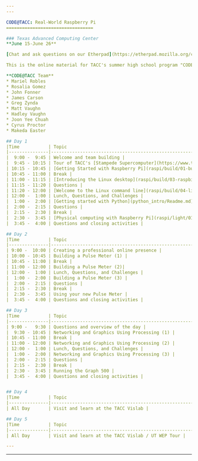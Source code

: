 ```yaml
---
---

CODE@TACC: Real-World Raspberry Pi
=================================

### Texas Advanced Computing Center
**June 15-June 26**

[Chat and ask questions on our Etherpad](https://etherpad.mozilla.org/code-at-tacc)

This is the online material for TACC's summer high school program "CODE@TACC" in which students will build a Linux computer then learn how to connect it to the world and create their own inventions.

**CODE@TACC Team**
* Mariel Robles
* Rosalia Gomez
* John Fonner
* James Carson
* Greg Zynda
* Matt Vaughn
* Hadley Vaughn
* Joon Yee Chuah
* Cyrus Proctor
* Makeda Easter

## Day 1
|Time           | Topic                                                        |
|---------------|--------------------------------------------------------------|
|  9:00 -  9:45 | Welcome and team building |
|  9:45 - 10:15 | Tour of TACC's [Stampede Supercomputer](https://www.tacc.utexas.edu/stampede/) |
| 10:15 - 10:45 | [Getting Started with Raspberry Pi](raspi/build/01-build.md) |
| 10:45 - 11:00 | Break |
| 11:00 - 11:15 | [Introducing the Linux desktop](raspi/build/03-raspbian-desktop.md) |
| 11:15 - 11:20 | Questions |
| 11:20 - 12:00 | [Welcome to the Linux command line](raspi/build/04-linux-101.md) |
| 12:00 -  1:00 | Lunch, Questions, and Challenges |
|  1:00 -  2:00 | [Getting started with Python](python_intro/Readme.md) |
|  2:00 -  2:15 | Questions |
|  2:15 -  2:30 | Break |
|  2:30 -  3:45 | [Physical computing with Raspberry Pi](raspi/light/01-led.md) |
|  3:45 -  4:00 | Questions and closing activities |

## Day 2
|Time           | Topic                                                        |
|---------------|--------------------------------------------------------------|
| 9:00 -  10:00 | Creating a professional online presence |
| 10:00 - 10:45 | Building a Pulse Meter (1) |
| 10:45 - 11:00 | Break |
| 11:00 - 12:00 | Building a Pulse Meter (2)|
| 12:00 -  1:00 | Lunch, Questions, and Challenges |
|  1:00 -  2:00 | Building a Pulse Meter (3) |
|  2:00 -  2:15 | Questions |
|  2:15 -  2:30 | Break |
|  2:30 -  3:45 | Using your new Pulse Meter |
|  3:45 -  4:00 | Questions and closing activities |

## Day 3
|Time           | Topic                                                        |
|---------------|--------------------------------------------------------------|
| 9:00 -   9:30 | Questions and overview of the day |
|  9:30 - 10:45 | Networking and Graphics Using Processing (1) |
| 10:45 - 11:00 | Break |
| 11:00 - 12:00 | Networking and Graphics Using Processing (2) |
| 12:00 -  1:00 | Lunch, Questions, and Challenges |
|  1:00 -  2:00 | Networking and Graphics Using Processing (3) |
|  2:00 -  2:15 | Questions |
|  2:15 -  2:30 | Break |
|  2:30 -  3:45 | Running the Graph 500 |
|  3:45 -  4:00 | Questions and closing activities |


## Day 4
|Time           | Topic                                                        |
|---------------|--------------------------------------------------------------|
| All Day       | Visit and learn at the TACC Vislab |

## Day 5
|Time           | Topic                                                        |
|---------------|--------------------------------------------------------------|
| All Day       | Visit and learn at the TACC Vislab / UT WEP Tour |

---
```

---
